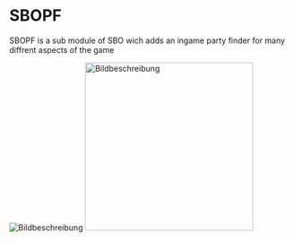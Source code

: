 # SBOPF
SBOPF is a sub module of SBO wich adds an ingame party finder for many diffrent aspects of the game

![Bildbeschreibung](https://i.imgur.com/u0Dtyb7.png)
<img src="https://dein-bild-link.png" alt="Bildbeschreibung" width="300">

